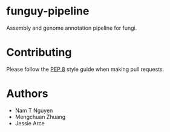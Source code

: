 # funguy-pipeline
Assembly and genome annotation pipeline for fungi.

# Contributing
Please follow the [PEP 8](https://www.python.org/dev/peps/pep-0008/) style guide when making pull requests.

# Authors
- Nam T Nguyen
- Mengchuan Zhuang
- Jessie Arce
